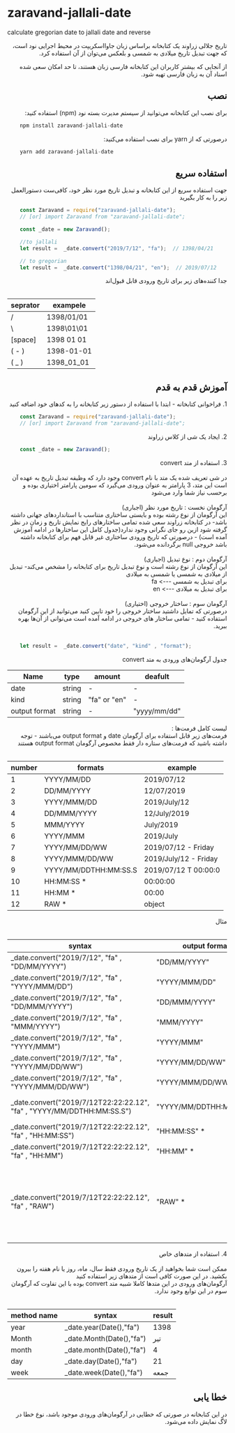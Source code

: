 # zaravand-jallali-date
calculate gregorian date to jallali date and reverse

<p dir="rtl">
تاریخ جلالی زراوند یک کتابخانه براساس زبان جاوااسکریپت در محیط اجرایی نود است، که جهت تبدیل تاریخ میلادی به شمسی و بلعکس می‌توان از آن استفاده کرد.
</p>

<div dir="rtl">
    از آنجایی که بیشتر کاربران این کتابخانه فارسی زبان هستند، تا حد امکان سعی شده اسناد آن به زبان فارسی تهیه شود.
</div>



## <div dir="rtl" >نصب</div>

<p dir="rtl">
    برای نصب این کتابخانه می‌توانید از سیستم مدیرت بسته نود (npm) استفاده کنید:
</p>

```javascript
    npm install zaravand-jallali-date
```

<p dir="rtl">
    درصورتی که از  yarn برای نصب استفاده می‌کنید:
</p>

```javascript
    yarn add zaravand-jallali-date
```





## <div dir="rtl" id="usage">استفاده سریع</div>

<p dir="rtl">
    جهت استفاده سریع از این کتابخانه و تبدیل تاریخ مورد نظر خود، کافی‌ست دستورالعمل زیر را به کار بگیرید
</p>

```javascript
    const Zaravand = require("zaravand-jallali-date");
    // [or] import Zaravand from "zaravand-jallali-date";

    const _date = new Zaravand();

    //to jallali
    let result =  _date.convert("2019/7/12", "fa");  // 1398/04/21   

    // to gregorian
    let result =  _date.convert("1398/04/21", "en");  // 2019/07/12 

```
<div dir="rtl">
    جدا کننده‌های زیر برای تاریخ ورودی قابل قبول‌اند
    <br/><br/>
</div>

seprator | exampele
--- | ---
/ | 1398/01/01
\ | 1398\01\01
[space] | 1398 01 01
( - ) | 1398-01-01
 ( _ ) | 1398_01_01


## <div dir="rtl" id="steptosetp">آموزش قدم به قدم</div>

<div dir="rtl">
    1. فراخوانی کتابخانه - 
    ابتدا با استفاده از دستور زیر کتابخانه را به کدهای خود اضافه کنید
</div>

```javascript
    const Zaravand = require("zaravand-jallali-date");
    // [or] import Zaravand from "zaravand-jallali-date";
```

<div dir="rtl">
    2. ایجاد یک شی از کلاس زراوند
</div>

```javascript
    const _date = new Zaravand();
```

<div dir="rtl">
    3. استفاده از متد convert<br/><br/>
</div>
<div dir="rtl">
    در شی تعریف شده یک متد با نام convert وجود دارد که وظیفه تبدیل تاریخ به عهده آن است
    این متد، 3 پارامتر به عنوان ورودی می‌گیرد که سومین پارامتر اختیاری بوده و برحسب نیاز شما وارد می‌شود
    <br/><br/>
</div>
<div dir="rtl">
     آرگومان نخست : تاریخ مورد نظر (اجباری)  <br/>
    این آرگومان از نوع رشته بوده و بایستی ساختاری متناسب با استانداردهای جهانی داشته باشد- در کتابخانه زراوند سعی شده  تمامی ساختارهای رایج نمایش تاریخ و زمان در نظر گرفته شود ازین رو جای نگرانی وجود ندارد(جدول کامل این ساختارها در ادامه آموزش آمده است)  - درصورتی که تاریخ ورودی ساختاری غیر قابل فهم برای کتابخانه داشته باشد خروجی null برگردانده می‌شود.
    <br/><br/>
</div>
<div dir="rtl">
     آرگومان دوم : نوع تبدیل (اجباری) <br/>
    این آرگومان از نوع رشته است و نوع تبدیل تاریخ برای کتابخانه را مشخص می‌کند- تبدیل از میلادی به شمسی یا شمسی به میلادی <br/>
    برای تبدیل به شمسی ---> fa <br/>
    برای تبدیل به میلادی ---> en <br/><br/>
</div>
<div dir="rtl">
     آرگومان سوم : ساختار خروجی (اختیاری) <br/>
    درصورتی که تمایل داشتید ساختار خروجی را خود تایین کنید می‌توانید از این آرگومان استفاده کنید - تمامی ساختار های خروجی در ادامه آمده است می‌توانی از آن‌ها بهره ببرید.
    <br/><br/>
</div>


```javascript
    let result =  _date.convert("date", "kind" , "format");
```

<div dir="rtl">
    جدول آرگومان‌های ورودی به متد convert
</div>

Name | type | amount | deafult 
--- | --- | --- | ---
date | string | - | -
kind | string | "fa" or "en" | -
output format | string | - | "yyyy/mm/dd"


<div dir="rtl">
    لیست کامل فرمت‌ها : 
    <br/>
    فرمت‌های زیر قابل استفاده برای آرگومان date  و output format   می‌باشند - توجه داشته باشید که فرمت‌های ستاره دار فقط مخصوص آرگومان output format  هستند
    <br/><br/>
</div>

number|formats| example
--- | --- | ---
1|YYYY/MM/DD| 2019/07/12 
2|DD/MM/YYYY|12/07/2019 
3|YYYY/MMM/DD|2019/July/12 
4|DD/MMM/YYYY|12/July/2019 
5|MMM/YYYY|July/2019 
6|YYYY/MMM |2019/July 
7|YYYY/MM/DD/WW|2019/07/12 - Friday 
8|YYYY/MMM/DD/WW|2019/July/12 - Friday 
9|YYYY/MM/DDTHH:MM:SS.S|2019/07/12 T 00:00:0 
10|HH:MM:SS *|00:00:00 
11|HH:MM *|00:00 
12|RAW *|object 

<div dir="rtl">
    مثال <br/>
    <br/>
</div>

syntax | output format | result
--- | --- | ---
 _date.convert("2019/7/12", "fa" , "DD/MM/YYYY") | "DD/MM/YYYY" | 21/04/1398
 _date.convert("2019/7/12", "fa" , "YYYY/MMM/DD") | "YYYY/MMM/DD" |1398/تیرl/21
 _date.convert("2019/7/12", "fa" , "DD/MMM/YYYY") | "DD/MMM/YYYY" |21/تیرl/1398
 _date.convert("2019/7/12", "fa" , "MMM/YYYY") | "MMM/YYYY" |تیرl/1398
 _date.convert("2019/7/12", "fa" , "YYYY/MMM") | "YYYY/MMM" |تیر/1398
 _date.convert("2019/7/12", "fa" , "YYYY/MM/DD/WW") | "YYYY/MM/DD/WW" |1398/04/21 - جمعه
 _date.convert("2019/7/12", "fa" , "YYYY/MMM/DD/WW") | "YYYY/MMM/DD/WW" |1398/تیرl/21 - جمعه
 _date.convert("2019/7/12T22:22:22.12", "fa" , "YYYY/MM/DDTHH:MM:SS.S") | "YYYY/MM/DDTHH:MM:SS.S" | 1398/04/21 T 22:22:22.12
 _date.convert("2019/7/12T22:22:22.12", "fa" , "HH:MM:SS") | "HH:MM:SS" * | 22:22:22
 _date.convert("2019/7/12T22:22:22.12", "fa" , "HH:MM") | "HH:MM" * | 22:22
 _date.convert("2019/7/12T22:22:22.12", "fa" , "RAW") | "RAW" * | {Month: "تیر",day: 21,dweek: "جمعه",hour: 22,minute: 22,month: 4,second: 22.12,year: 1398,}


<div dir="rtl">
    4. استفاده از متدهای خاص<br/><br/>
    ممکن است شما بخواهید از یک تاریخ ورودی فقط سال، ماه، روز یا نام هفته را بیرون بکشید. در این صورت کافی است از متدهای زیر استفاده کنید
    <br/>
</div>
<div dir="rtl">
    آرگومان‌های ورودی در این متدها کاملا شبیه متد convert بوده با این تفاوت که آرگومان سوم در این توابع وجود ندارد. 
    <br/><br/>
</div>


method name | syntax | result
--- | --- | ---
year | _date.year(Date(),"fa") | 1398
Month | _date.Month(Date(),"fa") | تیر
month | _date.month(Date(),"fa") | 4
day | _date.day(Date(),"fa") | 21
week | _date.week(Date(),"fa") | جمعه



## <div dir="rtl" id="usage">خطا یابی</div>
<div dir="rtl">
    در این کتابخانه در صورتی که خطایی در آرگومان‌های ورودی موجود باشد، نوع خطا در لاگ نمایش داده می‌شود.
</div>